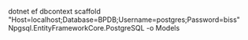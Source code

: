 dotnet ef dbcontext scaffold "Host=localhost;Database=BPDB;Username=postgres;Password=biss" Npgsql.EntityFrameworkCore.PostgreSQL -o Models
